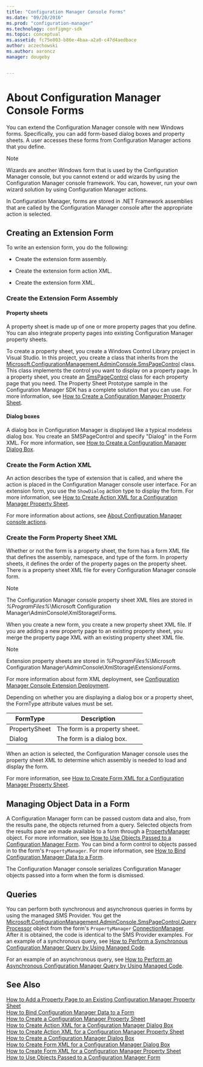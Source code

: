 ```yaml
---
title: "Configuration Manager Console Forms"
ms.date: "09/20/2016"
ms.prod: "configuration-manager"
ms.technology: configmgr-sdk
ms.topic: conceptual
ms.assetid: fc75e803-b86e-4baa-a2a0-c47d4aedbace
author: aczechowski
ms.author: aaroncz
manager: dougeby


---
```

# About Configuration Manager Console Forms
You can extend the Configuration Manager console with new Windows forms. Specifically, you can add form-based dialog boxes and property sheets. A user accesses these forms from Configuration Manager actions that you define.  

> [!NOTE]
>  Wizards are another Windows form that is used by the Configuration Manager console, but you cannot extend or add wizards by using the Configuration Manager console framework. You can, however, run your own wizard solution by using Configuration Manager actions.  

 In Configuration Manager, forms are stored in .NET Framework assemblies that are called by the Configuration Manager console after the appropriate action is selected.  

## Creating an Extension Form  
 To write an extension form, you do the following:  

-   Create the extension form assembly.  

-   Create the extension form action XML.  

-   Create the extension form XML.  

### Create the Extension Form Assembly  

#### Property sheets  
 A property sheet is made up of one or more property pages that you define. You can also integrate property pages into existing Configuration Manager property sheets.  

 To create a property sheet, you create a Windows Control Library project in Visual Studio. In this project, you create a class that inherits from the [Microsoft.ConfigurationManagement.AdminConsole.SmsPageControl](https://msdn.microsoft.com/library/microsoft.configurationmanagement.adminconsole.smspagecontrol.aspx) class. This class implements the control you want to display on a property page. In a property sheet, you create an [SmsPageControl](https://msdn.microsoft.com/library/microsoft.configurationmanagement.adminconsole.smspagecontrol.aspx) class for each property page that you need. The Property Sheet Prototype sample in the Configuration Manager SDK has a complete solution that you can use. For more information, see [How to Create a Configuration Manager Property Sheet](../../../../develop/core/servers/console/how-to-create-a-configuration-manager-property-sheet.md).  

#### Dialog boxes  
 A dialog box in Configuration Manager is displayed like a typical modeless dialog box. You create an SMSPageControl and specify "Dialog" in the Form XML. For more information, see [How to Create a Configuration Manager Dialog Box](../../../../develop/core/servers/console/how-to-create-a-configuration-manager-dialog-box.md).  

### Create the Form Action XML  
 An action describes the type of extension that is called, and where the action is placed in the Configuration Manager console user interface. For an extension form, you use the `ShowDialog` action type to display the form. For more information, see [How to Create Action XML for a Configuration Manager Property Sheet](../../../../develop/core/servers/console/how-to-create-action-xml-for-a-configuration-manager-property-sheet.md).  

 For more information about actions, see [About Configuration Manager console actions](/sccm/develop/core/servers/console/configuration-manager-actions).  

### Create the Form Property Sheet XML  
 Whether or not the form is a property sheet, the form has a form XML file that defines the assembly, namespace, and type of the form. In property sheets, it defines the order of the property pages on the property sheet. There is a property sheet XML file for every Configuration Manager console form.  

> [!NOTE]
>  The Configuration Manager console property sheet XML files are stored in *%ProgramFiles%*\Microsoft Configuration Manager\AdminConsole\XmlStorage\Forms.  

 When you create a new form, you create a new property sheet XML file. If you are adding a new property page to an existing property sheet, you merge the property page XML with an existing property sheet XML file.  

> [!NOTE]
>  Extension property sheets are stored in *%ProgramFiles%*\Microsoft Configuration Manager\AdminConsole\XmlStorage\Extensions\Forms.  

 For more information about form XML deployment, see [Configuration Manager Console Extension Deployment](../../../../develop/core/servers/console/console-extension-deployment.md).  

 Depending on whether you are displaying a dialog box or a property sheet, the FormType attribute values must be set.  

|FormType|Description|  
|--------------|-----------------|  
|PropertySheet|The form is a property sheet.|  
|Dialog|The form is a dialog box.|  

 When an action is selected, the Configuration Manager console uses the property sheet XML to determine which assembly is needed to load and display the form.  

 For more information, see [How to Create Form XML for a Configuration Manager Property Sheet](../../../../develop/core/servers/console/how-to-create-form-xml-for-a-configuration-manager-property-sheet.md).  

## Managing Object Data in a Form  
 A Configuration Manager form can be passed custom data and also, from the results pane, the objects returned from a query. Selected objects from the results pane are made available to a form through a [PropertyManager](https://msdn.microsoft.com/library/microsoft.configurationmanagement.adminconsole.smspagecontrol.propertymanager.aspx) object. For more information, see [How to Use Objects Passed to a Configuration Manager Form](../../../../develop/core/servers/console/how-to-use-objects-passed-to-a-configuration-manager-form.md). You can bind a form control to objects passed in to the form's `PropertyManager`. For more information, see [How to Bind Configuration Manager Data to a Form](../../../../develop/core/servers/console/how-to-bind-configuration-manager-data-to-a-form.md).  

 The Configuration Manager console serializes Configuration Manager objects passed into a form when the form is dismissed.  

## Queries  
 You can perform both synchronous and asynchronous queries in forms by using the managed SMS Provider. You get the [Microsoft.ConfigurationManagement.AdminConsole.SmsPageControl.QueryProcessor](https://msdn.microsoft.com/library/microsoft.configurationmanagement.adminconsole.smspagecontrol.queryprocessor.aspx) object from the form's `PropertyManager` [ConnectionManager](https://msdn.microsoft.com/library/microsoft.configurationmanagement.adminconsole.smspagecontrol.connectionmanager.aspx). After it is obtained, the code is identical to the SMS Provider examples. For an example of a synchronous query, see [How to Perform a Synchronous Configuration Manager Query by Using Managed Code](../../../../develop/core/understand/how-to-perform-a-synchronous-configuration-manager-query-by-using-managed-code.md).  

 For an example of an asynchronous query, see [How to Perform an Asynchronous Configuration Manager Query by Using Managed Code](../../../../develop/core/understand/how-to-perform-an-asynchronous-query-by-using-managed-code.md).  

## See Also  
 [How to Add a Property Page to an Existing Configuration Manager Property Sheet](../../../../develop/core/servers/console/how-to-add-a-property-page-to-an-existing-configuration-manager-property-sheet.md)   
 [How to Bind Configuration Manager Data to a Form](../../../../develop/core/servers/console/how-to-bind-configuration-manager-data-to-a-form.md)   
 [How to Create a Configuration Manager Property Sheet](../../../../develop/core/servers/console/how-to-create-a-configuration-manager-property-sheet.md)   
 [How to Create Action XML for a Configuration Manager Dialog Box](../../../../develop/core/servers/console/how-to-create-action-xml-for-a-configuration-manager-dialog-box.md)   
 [How to Create Action XML for a Configuration Manager Property Sheet](../../../../develop/core/servers/console/how-to-create-action-xml-for-a-configuration-manager-property-sheet.md)   
 [How to Create a Configuration Manager Dialog Box](../../../../develop/core/servers/console/how-to-create-a-configuration-manager-dialog-box.md)   
 [How to Create Form XML for a Configuration Manager Dialog Box](../../../../develop/core/servers/console/how-to-create-form-xml-for-a-configuration-manager-dialog-box.md)   
 [How to Create Form XML for a Configuration Manager Property Sheet](../../../../develop/core/servers/console/how-to-create-form-xml-for-a-configuration-manager-property-sheet.md)   
 [How to Use Objects Passed to a Configuration Manager Form](../../../../develop/core/servers/console/how-to-use-objects-passed-to-a-configuration-manager-form.md)
